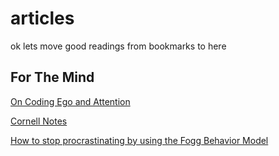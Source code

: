 # articles
ok lets move good readings from bookmarks to here

## For The Mind 

  [ On Coding Ego and Attention ](https://josebrowne.com/on-coding-ego-and-attention/)
   
  [Cornell Notes](https://models.substack.com/p/-cornell-notes-take-effective-notes)

  [How to stop procrastinating by using the Fogg Behavior Model](https://www.deprocrastination.co/blog/how-to-stop-procrastinating-by-using-the-fogg-behavior-model)
